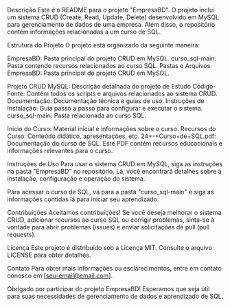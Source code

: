 Descrição
Este é o README para o projeto "EmpresaBD". O projeto inclui um sistema CRUD (Create, Read, Update, Delete) desenvolvido em MySQL para gerenciamento de dados de uma empresa. Além disso, o repositório contém informações relacionadas a um curso de SQL.

Estrutura do Projeto
O projeto está organizado da seguinte maneira:

EmpresaBD: Pasta principal do projeto CRUD em MySQL.
curso_sql-main: Pasta contendo recursos relacionados ao curso SQL.
Pastas e Arquivos
EmpresaBD: Pasta principal do projeto CRUD em MySQL.

Projeto CRUD MySQL: Descrição detalhada do projeto de Estudo
Código-Fonte: Contém todos os scripts e arquivos relacionados ao sistema CRUD.
Documentação: Documentação técnica e guias de uso.
Instruções de Instalação: Guia passo a passo para configurar e executar o sistema.
curso_sql-main: Pasta relacionada ao curso SQL.

Início do Curso: Material inicial e informações sobre o curso.
Recursos do Curso: Conteúdo didático, apresentações, etc.
24+-+Curso+de+SQL.pdf: Documentação do curso de SQL. Este PDF contém recursos educacionais e informações relevantes para o curso.

Instruções de Uso
Para usar o sistema CRUD em MySQL, siga as instruções na pasta "EmpresaBD" no repositório. Lá, você encontrará detalhes sobre a instalação, configuração e operação do sistema.

Para acessar o curso de SQL, vá para a pasta "curso_sql-main" e siga as informações contidas lá para iniciar seu aprendizado.

Contribuições
Aceitamos contribuições! Se você deseja melhorar o sistema CRUD, adicionar recursos ao curso SQL ou corrigir problemas, sinta-se à vontade para abrir problemas (issues) e enviar solicitações de pull (pull requests).

Licença
Este projeto é distribuído sob a Licença MIT. Consulte o arquivo LICENSE para obter detalhes.

Contato
Para obter mais informações ou esclarecimentos, entre em contato conosco em [seu-email@email.com].

Obrigado por participar do projeto EmpresaBD! Esperamos que seja útil para suas necessidades de gerenciamento de dados e aprendizado de SQL.




